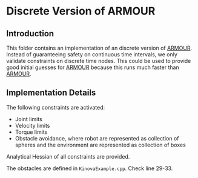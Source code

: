 # Discrete Version of ARMOUR

## Introduction
This folder contains an implementation of an discrete version of [ARMOUR](https://roahmlab.github.io/armour/).
Instead of guaranteeing safety on continuous time intervals, we only validate constraints on discrete time nodes.
This could be used to provide good initial guesses for [ARMOUR](https://roahmlab.github.io/armour/) because this runs much faster than [ARMOUR](https://roahmlab.github.io/armour/).

## Implementation Details
The following constraints are activated:
- Joint limits
- Velocity limits
- Torque limits
- Obstacle avoidance, where robot are represented as collection of spheres and the environment are represented as collection of boxes

Analytical Hessian of all constraints are provided.

The obstacles are defined in `KinovaExample.cpp`.
Check line 29-33.
